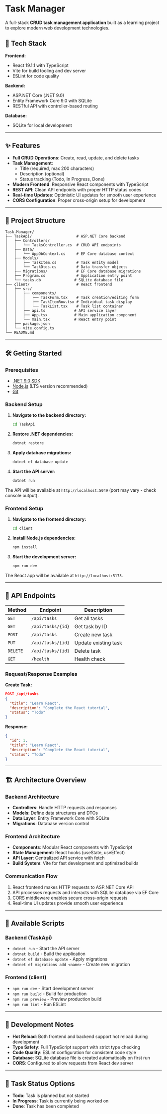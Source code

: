 # Task Manager

A full-stack **CRUD task management application** built as a learning project to explore modern web development technologies.

## 🚀 Tech Stack

**Frontend:**

- React 19.1.1 with TypeScript
- Vite for build tooling and dev server
- ESLint for code quality

**Backend:**

- ASP.NET Core (.NET 9.0)
- Entity Framework Core 9.0 with SQLite
- RESTful API with controller-based routing

**Database:**

- SQLite for local development

---

## ✨ Features

- **Full CRUD Operations**: Create, read, update, and delete tasks
- **Task Management**:
  - Title (required, max 200 characters)
  - Description (optional)
  - Status tracking (Todo, In Progress, Done)
- **Modern Frontend**: Responsive React components with TypeScript
- **REST API**: Clean API endpoints with proper HTTP status codes
- **Real-time Updates**: Optimistic UI updates for smooth user experience
- **CORS Configuration**: Proper cross-origin setup for development

---

## 📁 Project Structure

```
Task-Manager/
├── TaskApi/                    # ASP.NET Core backend
│   ├── Controllers/
│   │   └── TasksController.cs  # CRUD API endpoints
│   ├── Data/
│   │   └── AppDbContext.cs     # EF Core database context
│   ├── Models/
│   │   ├── TaskItem.cs         # Task entity model
│   │   └── TaskDtos.cs         # Data transfer objects
│   ├── Migrations/             # EF Core database migrations
│   ├── Program.cs              # Application entry point
│   └── tasks.db               # SQLite database file
├── client/                     # React frontend
│   ├── src/
│   │   ├── components/
│   │   │   ├── TaskForm.tsx    # Task creation/editing form
│   │   │   ├── TaskItemRow.tsx # Individual task display
│   │   │   └── TaskList.tsx    # Task list container
│   │   ├── api.ts             # API service layer
│   │   ├── App.tsx            # Main application component
│   │   └── main.tsx           # React entry point
│   ├── package.json
│   └── vite.config.ts
└── README.md
```

---

## 🛠 Getting Started

### Prerequisites

- [.NET 9.0 SDK](https://dotnet.microsoft.com/download)
- [Node.js](https://nodejs.org/) (LTS version recommended)
- [Git](https://git-scm.com/)

### Backend Setup

1. **Navigate to the backend directory:**

   ```bash
   cd TaskApi
   ```

2. **Restore .NET dependencies:**

   ```bash
   dotnet restore
   ```

3. **Apply database migrations:**

   ```bash
   dotnet ef database update
   ```

4. **Start the API server:**
   ```bash
   dotnet run
   ```

The API will be available at `http://localhost:5049` (port may vary - check console output).

### Frontend Setup

1. **Navigate to the frontend directory:**

   ```bash
   cd client
   ```

2. **Install Node.js dependencies:**

   ```bash
   npm install
   ```

3. **Start the development server:**
   ```bash
   npm run dev
   ```

The React app will be available at `http://localhost:5173`.

---

## 🔌 API Endpoints

| Method   | Endpoint          | Description          |
| -------- | ----------------- | -------------------- |
| `GET`    | `/api/tasks`      | Get all tasks        |
| `GET`    | `/api/tasks/{id}` | Get task by ID       |
| `POST`   | `/api/tasks`      | Create new task      |
| `PUT`    | `/api/tasks/{id}` | Update existing task |
| `DELETE` | `/api/tasks/{id}` | Delete task          |
| `GET`    | `/health`         | Health check         |

### Request/Response Examples

**Create Task:**

```json
POST /api/tasks
{
  "title": "Learn React",
  "description": "Complete the React tutorial",
  "status": "Todo"
}
```

**Response:**

```json
{
  "id": 1,
  "title": "Learn React",
  "description": "Complete the React tutorial",
  "status": "Todo"
}
```

---

## 🏗 Architecture Overview

### Backend Architecture

- **Controllers**: Handle HTTP requests and responses
- **Models**: Define data structures and DTOs
- **Data Layer**: Entity Framework Core with SQLite
- **Migrations**: Database version control

### Frontend Architecture

- **Components**: Modular React components with TypeScript
- **State Management**: React hooks (useState, useEffect)
- **API Layer**: Centralized API service with fetch
- **Build System**: Vite for fast development and optimized builds

### Communication Flow

1. React frontend makes HTTP requests to ASP.NET Core API
2. API processes requests and interacts with SQLite database via EF Core
3. CORS middleware enables secure cross-origin requests
4. Real-time UI updates provide smooth user experience

---

## 🚀 Available Scripts

### Backend (TaskApi)

- `dotnet run` - Start the API server
- `dotnet build` - Build the application
- `dotnet ef database update` - Apply migrations
- `dotnet ef migrations add <name>` - Create new migration

### Frontend (client)

- `npm run dev` - Start development server
- `npm run build` - Build for production
- `npm run preview` - Preview production build
- `npm run lint` - Run ESLint

---

## 🔧 Development Notes

- **Hot Reload**: Both frontend and backend support hot reload during development
- **Type Safety**: Full TypeScript support with strict type checking
- **Code Quality**: ESLint configuration for consistent code style
- **Database**: SQLite database file is created automatically on first run
- **CORS**: Configured to allow requests from React dev server

---

## 📝 Task Status Options

- **Todo**: Task is planned but not started
- **In Progress**: Task is currently being worked on
- **Done**: Task has been completed
